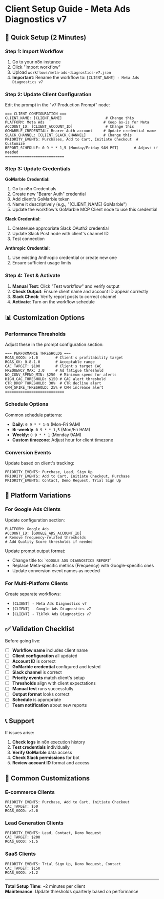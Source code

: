 # Client Setup Guide - Meta Ads Diagnostics v7

## 🚀 Quick Setup (2 Minutes)

### Step 1: Import Workflow

1. Go to your n8n instance
2. Click "Import workflow"
3. Upload `workflows/meta-ads-diagnostics-v7.json`
4. **Important**: Rename the workflow to: `[CLIENT_NAME] - Meta Ads Diagnostics v7`

### Step 2: Update Client Configuration

Edit the prompt in the "v7 Production Prompt" node:

```
=== CLIENT CONFIGURATION ===
CLIENT_NAME: [CLIENT_NAME]                    # Change this
PLATFORM: Meta Ads                           # Keep as-is for Meta
ACCOUNT_ID: [CLIENT_ACCOUNT_ID]               # Change this
GOMARBLE_CREDENTIAL: Bearer Auth account     # Update credential name
SLACK_CHANNEL: [CLIENT_SLACK_CHANNEL]        # Change this
PRIORITY_EVENTS: Purchases, Add to Cart, Initiate Checkout  # Customize
REPORT_SCHEDULE: 0 9 * * 1,5 (Monday/Friday 9AM PST)       # Adjust if needed
===========================
```

### Step 3: Update Credentials

**GoMarble Credential:**
1. Go to n8n Credentials
2. Create new "Bearer Auth" credential
3. Add client's GoMarble token
4. Name it descriptively (e.g., "[CLIENT_NAME] GoMarble")
5. Update the workflow's GoMarble MCP Client node to use this credential

**Slack Credential:**
1. Create/use appropriate Slack OAuth2 credential
2. Update Slack Post node with client's channel ID
3. Test connection

**Anthropic Credential:**
1. Use existing Anthropic credential or create new one
2. Ensure sufficient usage limits

### Step 4: Test & Activate

1. **Manual Test**: Click "Test workflow" and verify output
2. **Check Output**: Ensure client name and account ID appear correctly
3. **Slack Check**: Verify report posts to correct channel
4. **Activate**: Turn on the workflow schedule

## 📊 Customization Options

### Performance Thresholds

Adjust these in the prompt configuration section:

```
=== PERFORMANCE THRESHOLDS ===
ROAS_GOOD: >1.0        # Client's profitability target
ROAS_OK: 0.8-1.0       # Acceptable range
CAC_TARGET: $100       # Client's target CAC
FREQUENCY_MAX: 3.0     # Ad fatigue threshold
NO_CONV_SPEND_MIN: $250  # Minimum spend for alerts
HIGH_CAC_THRESHOLD: $150 # CAC alert threshold
CTR_DROP_THRESHOLD: 30%  # CTR decline alert
CPM_SPIKE_THRESHOLD: 25% # CPM increase alert
===========================
```

### Schedule Options

Common schedule patterns:
- **Daily**: `0 9 * * 1-5` (Mon-Fri 9AM)
- **Bi-weekly**: `0 9 * * 1,5` (Mon/Fri 9AM)
- **Weekly**: `0 9 * * 1` (Monday 9AM)
- **Custom timezone**: Adjust hour for client timezone

### Conversion Events

Update based on client's tracking:
```
PRIORITY_EVENTS: Purchase, Lead, Sign Up
PRIORITY_EVENTS: Add to Cart, Initiate Checkout, Purchase
PRIORITY_EVENTS: Contact, Demo Request, Trial Sign Up
```

## 🔧 Platform Variations

### For Google Ads Clients

Update configuration section:
```
PLATFORM: Google Ads
ACCOUNT_ID: [GOOGLE_ADS_ACCOUNT_ID]
# Remove frequency-related thresholds
# Add Quality Score thresholds if needed
```

Update prompt output format:
- Change title to: `` `GOOGLE ADS DIAGNOSTICS REPORT` ``
- Replace Meta-specific metrics (Frequency) with Google-specific ones
- Update conversion event names as needed

### For Multi-Platform Clients

Create separate workflows:
- `[CLIENT] - Meta Ads Diagnostics v7`
- `[CLIENT] - Google Ads Diagnostics v7`
- `[CLIENT] - TikTok Ads Diagnostics v7`

## ✅ Validation Checklist

Before going live:

- [ ] **Workflow name** includes client name
- [ ] **Client configuration** all updated
- [ ] **Account ID** is correct
- [ ] **GoMarble credential** configured and tested
- [ ] **Slack channel** is correct
- [ ] **Priority events** match client's setup
- [ ] **Thresholds** align with client expectations
- [ ] **Manual test** runs successfully
- [ ] **Output format** looks correct
- [ ] **Schedule** is appropriate
- [ ] **Team notification** about new reports

## 📞 Support

If issues arise:

1. **Check logs** in n8n execution history
2. **Test credentials** individually
3. **Verify GoMarble** data access
4. **Check Slack permissions** for bot
5. **Review account ID** format and access

## 🎯 Common Customizations

### E-commerce Clients
```
PRIORITY_EVENTS: Purchase, Add to Cart, Initiate Checkout
CAC_TARGET: $50
ROAS_GOOD: >2.0
```

### Lead Generation Clients
```
PRIORITY_EVENTS: Lead, Contact, Demo Request
CAC_TARGET: $200
ROAS_GOOD: >1.5
```

### SaaS Clients
```
PRIORITY_EVENTS: Trial Sign Up, Demo Request, Contact
CAC_TARGET: $150
ROAS_GOOD: >1.2
```

---

**Total Setup Time**: ~2 minutes per client  
**Maintenance**: Update thresholds quarterly based on performance